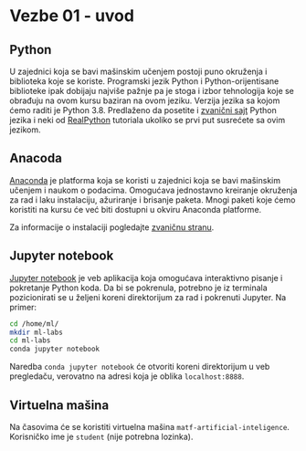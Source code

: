 # Vezbe 01 - uvod

## Python
U zajednici koja se bavi mašinskim učenjem postoji puno okruženja i biblioteka koje se koriste. Programski jezik Python i Python-orijentisane biblioteke ipak dobijaju najviše pažnje pa je stoga i izbor tehnologija koje se obrađuju na ovom kursu baziran na ovom jeziku. Verzija jezika sa kojom ćemo raditi je Python 3.8. 
Predlaženo da posetite i [zvanični sajt](https://www.python.org/) Python jezika i neki od [RealPython](https://realpython.com/) tutoriala ukoliko se prvi put susrećete sa ovim jezikom.

## Anacoda 
[Anaconda](https://www.anaconda.com/distribution/) je platforma koja se koristi u zajednici koja se bavi mašinskim učenjem i naukom o podacima. Omogućava jednostavno kreiranje okruženja za rad i laku instalaciju, ažuriranje i brisanje paketa. Mnogi paketi koje ćemo koristiti na kursu će već biti dostupni u okviru Anaconda platforme. 

Za informacije o instalaciji pogledajte [zvaničnu stranu](https://www.anaconda.com/distribution/#download-section). 

## Jupyter notebook
[Jupyter notebook](https://jupyter.org/) je veb aplikacija koja omogućava interaktivno pisanje i pokretanje Python koda. Da bi se pokrenula, potrebno je iz terminala pozicionirati se u željeni koreni direktorijum za rad i pokrenuti Jupyter. Na primer:

```bash
cd /home/ml/
mkdir ml-labs
cd ml-labs
conda jupyter notebook
```
Naredba `conda jupyter notebook` će otvoriti koreni direktorijum u veb pregledaču, verovatno na adresi koja je oblika `localhost:8888`.


## Virtuelna mašina

Na časovima će se koristiti virtuelna mašina `matf-artificial-inteligence`. Korisničko ime je `student` (nije potrebna lozinka). 
